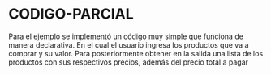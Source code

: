 # CODIGO-PARCIAL
Para el ejemplo se implementó un código muy simple que funciona de manera declarativa. En el cual el usuario ingresa los productos que va a comprar y su valor. Para posteriormente obtener en la salida una lista de los productos con sus respectivos precios, además del precio total a pagar
